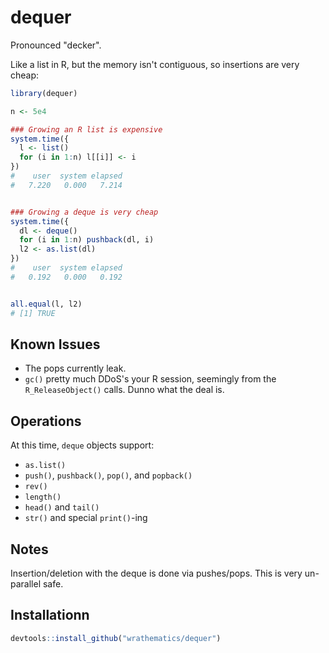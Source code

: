 # dequer

Pronounced "decker".

Like a list in R, but the memory isn't contiguous, so insertions are
very cheap:

```r
library(dequer)

n <- 5e4

### Growing an R list is expensive
system.time({
  l <- list()
  for (i in 1:n) l[[i]] <- i
})
#    user  system elapsed 
#   7.220   0.000   7.214 


### Growing a deque is very cheap
system.time({
  dl <- deque()
  for (i in 1:n) pushback(dl, i)
  l2 <- as.list(dl)
})
#    user  system elapsed 
#   0.192   0.000   0.192 


all.equal(l, l2)
# [1] TRUE
```



## Known Issues

* The pops currently leak.
* `gc()` pretty much DDoS's your R session, seemingly from the 
  `R_ReleaseObject()` calls.  Dunno what the deal is.



## Operations

At this time, `deque` objects support:

* `as.list()`
* `push()`, `pushback()`, `pop()`, and `popback()`
* `rev()`
* `length()`
* `head()` and `tail()`
* `str()` and special `print()`-ing



## Notes

Insertion/deletion with the deque is done via pushes/pops.  This is
very un-parallel safe.  



## Installationn

```r
devtools::install_github("wrathematics/dequer")
```



